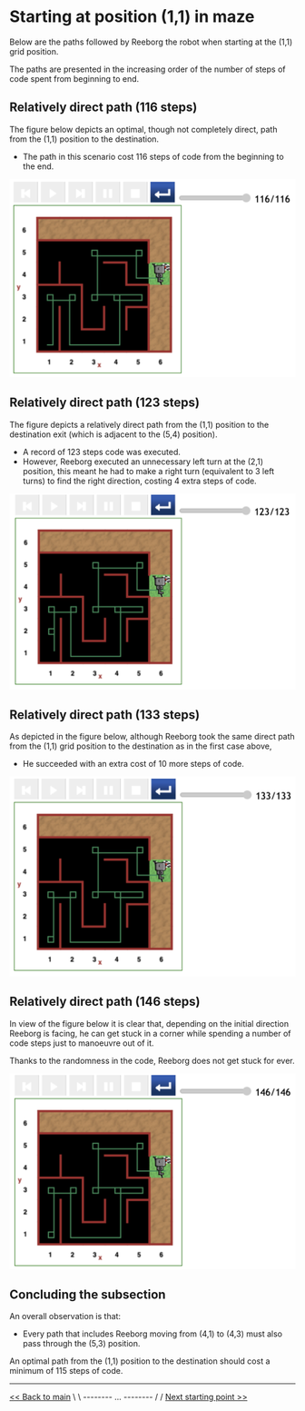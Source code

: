 # Starting at position (1,1) in maze

Below are the paths followed by Reeborg the robot when starting at the (1,1) grid position.

The paths are presented in the increasing order of the number of steps of code spent from beginning to end.

## Relatively direct path (116 steps)

The figure below depicts an optimal, though not completely direct, path from the (1,1) position to the destination.

- The path in this scenario cost 116 steps of code from the beginning to the end.

![Figure: ...](../img/start-at-1-1/start-1,1-rel-direct-nice-a.png)

## Relatively direct path (123 steps)

The figure depicts a relatively direct path from the (1,1) position to the destination exit (which is adjacent to the (5,4) position).

- A record of 123 steps code was executed.
- However, Reeborg executed an unnecessary left turn at the (2,1) position, this meant he had to make a right turn (equivalent to 3 left turns) to find the right direction, costing 4 extra steps of code.

![Figure: Direct path from 1,1](../img/start-at-1-1/start@-1,1-direct-manouvre.png)

## Relatively direct path (133 steps)

As depicted in the figure below, although Reeborg took the same direct path from the (1,1) grid position to the destination as in the first case above,

- He succeeded with an extra cost of 10 more steps of code.

![Figure: Direct path from 1,1](../img/start-at-1-1/start@-1,1-direct-manouvre-x10.png)

## Relatively direct path (146 steps)

In view of the figure below it is clear that, depending on the initial direction Reeborg is facing, he can get stuck in a corner while spending a number of code steps just to manoeuvre out of it.

Thanks to the randomness in the code, Reeborg does not get stuck for ever.

![Figure: Relatively direct - stuck at the beginning](../img/start-at-1-1/start-1,1-rel-direct-146.png)

## Concluding the subsection

An overall observation is that:

- Every path that includes Reeborg moving from (4,1) to (4,3) must also pass through the (5,3) position.

An optimal path from the (1,1) position to the destination should cost a minimum of 115 steps of code.

---

[<< Back to main](../README.md) \ \ -------- ... -------- / / [Next starting point >>](<starting-at-(1,2)-position.md>)
